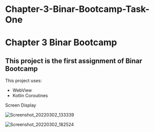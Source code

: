 # Chapter-3-Binar-Bootcamp-Task-One
Chapter 3 Binar Bootcamp
==
This project is the first assignment of Binar Bootcamp
--
This project uses:
- WebView
- Kotlin Coroutines

Screen Display

![Screenshot_20220302_133339](https://user-images.githubusercontent.com/62690663/156353991-03d46d03-9ccd-4ff8-9f12-529dbab05a3d.png)


![Screenshot_20220302_182524](https://user-images.githubusercontent.com/62690663/156354006-2454b49e-e376-419c-a5a8-bfe8db1dbd0d.png)
